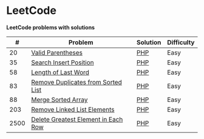 # LeetCode
**LeetCode problems with solutions**

| # | Problem | Solution | Difficulty |
|---| ----- | -------- | ---------- |
 | 20 | [Valid Parentheses](https://leetcode.com/problems/valid-parentheses/) | [PHP](https://github.com/BakhadyrovF/leetcode/blob/master/src/problems/easy/valid_parentheses.php) | Easy |
 | 35 | [Search Insert Position](https://leetcode.com/problems/search-insert-position) | [PHP](https://github.com/BakhadyrovF/leetcode/blob/master/src/problems/easy/search_insert_position.php) | Easy |
 | 58 | [Length of Last Word](https://leetcode.com/problems/length-of-last-word/) | [PHP](https://github.com/BakhadyrovF/leetcode/blob/master/src/problems/easy/length_of_last_word.php) | Easy |
 | 83 | [Remove Duplicates from Sorted List](https://leetcode.com/problems/remove-duplicates-from-sorted-list) | [PHP](https://github.com/BakhadyrovF/leetcode/blob/master/src/problems/easy/remove_duplicates_from_sorted_list.php) | Easy |
 | 88 | [Merge Sorted Array](https://leetcode.com/problems/merge-sorted-array) | [PHP](https://github.com/BakhadyrovF/leetcode/blob/master/src/problems/easy/merge_sorted_array.php) | Easy |
 | 203 | [Remove Linked List Elements](https://leetcode.com/problems/remove-linked-list-elements) | [PHP](https://github.com/BakhadyrovF/leetcode/blob/master/src/problems/easy/remove_linked_list_elements.php) | Easy |
 | 2500 | [Delete Greatest Element in Each Row](https://leetcode.com/problems/delete-greatest-value-in-each-row) | [PHP](https://github.com/BakhadyrovF/leetcode/blob/master/src/problems/easy/delete_greatest_value_in_each_row.php) | Easy |